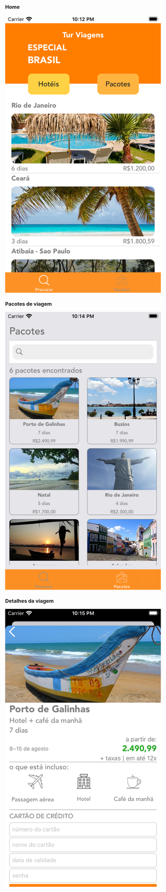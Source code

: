 ### Home

![Orders](https://raw.githubusercontent.com/fabianasd/tur-viagens/master/imagemApp/procurar.png)

### Pacotes de viagem

![Orders](https://raw.githubusercontent.com/fabianasd/tur-viagens/master/imagemApp/pacotes.png)

### Detalhes da viagem

![Orders](https://raw.githubusercontent.com/fabianasd/tur-viagens/master/imagemApp/detalhes.png)
